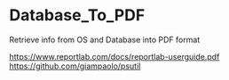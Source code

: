 # Database_To_PDF
Retrieve info from OS and Database into PDF format

https://www.reportlab.com/docs/reportlab-userguide.pdf
https://github.com/giampaolo/psutil
